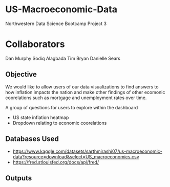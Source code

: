 # US-Macroeconomic-Data
Northwestern Data Science Bootcamp Project 3

# Collaborators
Dan Murphy
Sodiq Alagbada
Tim Bryan
Danielle Sears

## Objective
We would like to allow users of our data visualizations to find answers to how inflation impacts the nation and make other findings of other ecomonic coorelations such as mortgage and unemployment rates over time. 

A group of questions for users to explore within the dashboard

- US state inflation heatmap
- Dropdown relating to economic coorelations

## Databases Used
- https://www.kaggle.com/datasets/sarthmirashi07/us-macroeconomic-data?resource=download&select=US_macroeconomics.csv
- https://fred.stlouisfed.org/docs/api/fred/

## Outputs
